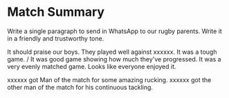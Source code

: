 # Match Summary

Write a single paragraph to send in WhatsApp to our rugby parents. Write it in a friendly and trustworthy tone.

It should praise our boys.
They played well against xxxxxx.
It was a tough game. / It was good game showing how much they've progressed. It was a very evenly matched game.
Looks like everyone enjoyed it.

xxxxxx got Man of the match for some amazing rucking. xxxxxx got the other man of the match for his continuous tackling.